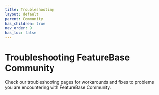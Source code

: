 ```yaml
---
title: Troubleshooting
layout: default
parent: Community
has_children: true
nav_order: 9
has_toc: false
---
```


# Troubleshooting FeatureBase Community

Check our troubleshooting pages for workarounds and fixes to problems you are encountering with FeatureBase Community.
